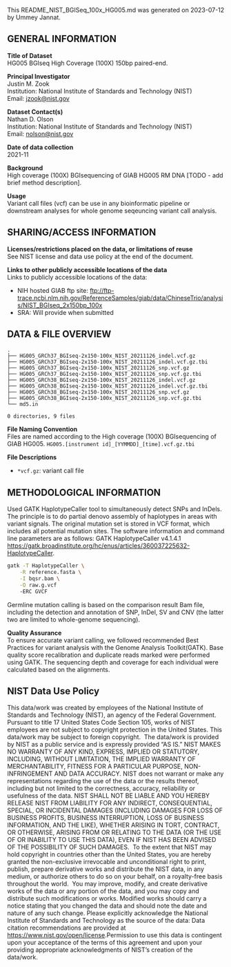 This README_NIST_BGISeq_100x_HG005.md was generated on 2023-07-12 by Ummey Jannat.

GENERAL INFORMATION
-------------------

**Title of Dataset**\
HG005 BGIseq High Coverage (100X) 150bp paired-end.

**Principal Investigator**\
Justin M. Zook\
Institution: National Institute of Standards and Technology (NIST)\
Email: jzook@nist.gov

**Dataset Contact(s)**\
Nathan D. Olson\
Institution: National Institute of Standards and Technology (NIST)\
Email: nolson@nist.gov

**Date of data collection**\
2021-11

**Background**\
High coverage (100X) BGIsequencing of GIAB HG005 RM DNA [TODO - add brief method description].

**Usage**\
Variant call files (vcf) can be use in any bioinformatic pipeline or downstream analyses for whole genome seqeuncing variant call analysis.

SHARING/ACCESS INFORMATION
--------------------------

**Licenses/restrictions placed on the data, or limitations of reuse**\
See NIST license and data use policy at the end of the document.

**Links to other publicly accessible locations of the data**\
Links to publicly accessible locations of the data:

- NIH hosted GIAB ftp site: ftp://ftp-trace.ncbi.nlm.nih.gov/ReferenceSamples/giab/data/ChineseTrio/analysis/NIST_BGIseq_2x150bp_100x
- SRA: Will provide when submitted

DATA & FILE OVERVIEW
--------------------
 
```text
.
├── HG005_GRCh37_BGIseq-2x150-100x_NIST_20211126_indel.vcf.gz
├── HG005_GRCh37_BGIseq-2x150-100x_NIST_20211126_indel.vcf.gz.tbi
├── HG005_GRCh37_BGIseq-2x150-100x_NIST_20211126_snp.vcf.gz
├── HG005_GRCh37_BGIseq-2x150-100x_NIST_20211126_snp.vcf.gz.tbi
├── HG005_GRCh38_BGIseq-2x150-100x_NIST_20211126_indel.vcf.gz
├── HG005_GRCh38_BGIseq-2x150-100x_NIST_20211126_indel.vcf.gz.tbi
├── HG005_GRCh38_BGIseq-2x150-100x_NIST_20211126_snp.vcf.gz
├── HG005_GRCh38_BGIseq-2x150-100x_NIST_20211126_snp.vcf.gz.tbi
└── md5.in

0 directories, 9 files
```


**File Naming Convention**\
Files are named according to the High coverage (100X) BGIsequencing of GIAB HG005. `HG005.[instrument id]_[YYMMDD]_[time].vcf.gz.tbi`


**File Descriptions**

- `*vcf.gz`: variant call file

METHODOLOGICAL INFORMATION
--------------------------

Used GATK HaplotypeCaller tool to simultaneously detect SNPs and InDels. The principle is to do
partial denovo assembly of haplotypes in areas with variant signals. The original mutation set is
stored in VCF format, which includes all potential mutation sites. The software information and
command line parameters are as follows: GATK HaplotypeCaller v4.1.4.1
<https://gatk.broadinstitute.org/hc/enus/articles/360037225632-HaplotypeCaller>.

```bash
gatk -T HaplotypeCaller \
    -R reference.fasta \
    -I bqsr.bam \
    -O raw.g.vcf
    -ERC GVCF
```

Germline mutation calling is based on the comparison result Bam file, including the detection and
annotation of SNP, InDel, SV and CNV (the latter two are limited to whole-genome sequencing).

**Quality Assurance**\
To ensure accurate variant calling, we followed recommended Best Practices for variant analysis with the Genome Analysis Toolkit(GATK). Base quality score
recalibration and duplicate reads marked were performed using GATK. The sequencing depth and
coverage for each individual were calculated based on the alignments.

NIST Data Use Policy
--------------------------------------------------------------------------------

This data/work was created by employees of the National Institute of Standards and Technology (NIST), an agency of the Federal Government. Pursuant to title 17 United States Code Section 105, works of NIST employees are not subject to copyright protection in the United States.  This data/work may be subject to foreign copyright.
​
The data/work is provided by NIST as a public service and is expressly provided “AS IS.” NIST MAKES NO WARRANTY OF ANY KIND, EXPRESS, IMPLIED OR STATUTORY, INCLUDING, WITHOUT LIMITATION, THE IMPLIED WARRANTY OF MERCHANTABILITY, FITNESS FOR A PARTICULAR PURPOSE, NON-INFRINGEMENT AND DATA ACCURACY. NIST does not warrant or make any representations regarding the use of the data or the results thereof, including but not limited to the correctness, accuracy, reliability or usefulness of the data. NIST SHALL NOT BE LIABLE AND YOU HEREBY RELEASE NIST FROM LIABILITY FOR ANY INDIRECT, CONSEQUENTIAL, SPECIAL, OR INCIDENTAL DAMAGES (INCLUDING DAMAGES FOR LOSS OF BUSINESS PROFITS, BUSINESS INTERRUPTION, LOSS OF BUSINESS INFORMATION, AND THE LIKE), WHETHER ARISING IN TORT, CONTRACT, OR OTHERWISE, ARISING FROM OR RELATING TO THE DATA (OR THE USE OF OR INABILITY TO USE THIS DATA), EVEN IF NIST HAS BEEN ADVISED OF THE POSSIBILITY OF SUCH DAMAGES.
​
To the extent that NIST may hold copyright in countries other than the United States, you are hereby granted the non-exclusive irrevocable and unconditional right to print, publish, prepare derivative works and distribute the NIST data, in any medium, or authorize others to do so on your behalf, on a royalty-free basis throughout the world.
​
You may improve, modify, and create derivative works of the data or any portion of the data, and you may copy and distribute such modifications or works. Modified works should carry a notice stating that you changed the data and should note the date and nature of any such change. Please explicitly acknowledge the National Institute of Standards and Technology as the source of the data:  Data citation recommendations are provided at https://www.nist.gov/open/license.
​
Permission to use this data is contingent upon your acceptance of the terms of this agreement and upon your providing appropriate acknowledgments of NIST’s creation of the data/work.

